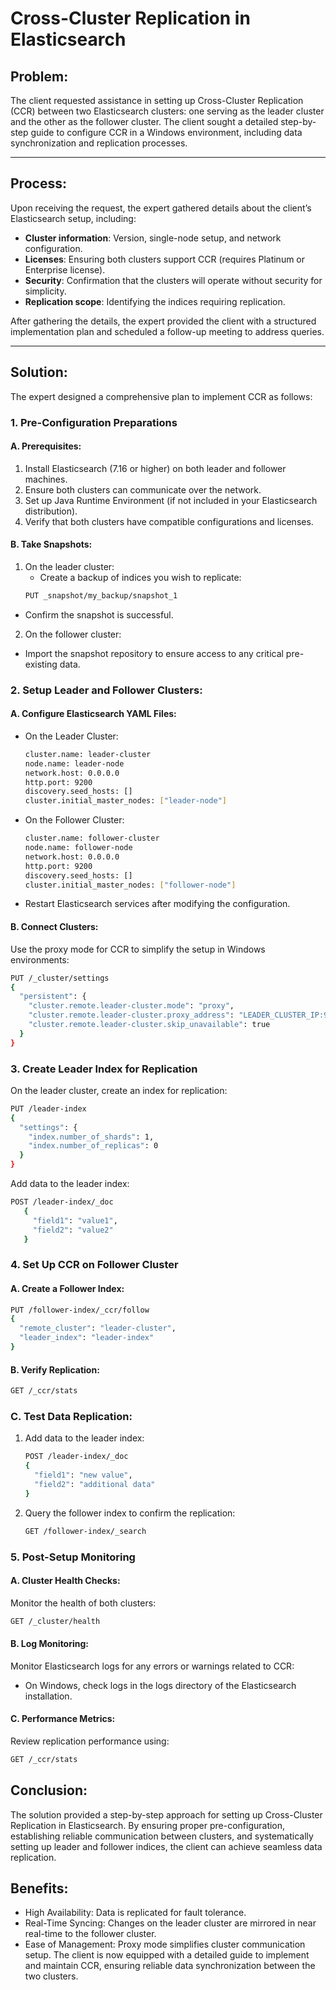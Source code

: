 # Cross-Cluster Replication in Elasticsearch

## Problem:
The client requested assistance in setting up Cross-Cluster Replication (CCR) between two Elasticsearch clusters: one serving as the leader cluster and the other as the follower cluster. The client sought a detailed step-by-step guide to configure CCR in a Windows environment, including data synchronization and replication processes.

---

## Process:
Upon receiving the request, the expert gathered details about the client’s Elasticsearch setup, including:
- **Cluster information**: Version, single-node setup, and network configuration.
- **Licenses**: Ensuring both clusters support CCR (requires Platinum or Enterprise license).
- **Security**: Confirmation that the clusters will operate without security for simplicity.
- **Replication scope**: Identifying the indices requiring replication.

After gathering the details, the expert provided the client with a structured implementation plan and scheduled a follow-up meeting to address queries.

---

## Solution:
The expert designed a comprehensive plan to implement CCR as follows:

### 1. Pre-Configuration Preparations

#### A. Prerequisites:
1. Install Elasticsearch (7.16 or higher) on both leader and follower machines.
2. Ensure both clusters can communicate over the network.
3. Set up Java Runtime Environment (if not included in your Elasticsearch distribution).
4. Verify that both clusters have compatible configurations and licenses.

#### B. Take Snapshots:
1. On the leader cluster:
   - Create a backup of indices you wish to replicate:
   ```bash
   PUT _snapshot/my_backup/snapshot_1

- Confirm the snapshot is successful.
2. On the follower cluster:
- Import the snapshot repository to ensure access to any critical pre-existing data.

### 2. Setup Leader and Follower Clusters:
#### A. Configure Elasticsearch YAML Files:
- On the Leader Cluster:
   ```bash
   cluster.name: leader-cluster
   node.name: leader-node
   network.host: 0.0.0.0
   http.port: 9200
   discovery.seed_hosts: []
   cluster.initial_master_nodes: ["leader-node"]
- On the Follower Cluster:
   ```bash
   cluster.name: follower-cluster
   node.name: follower-node
   network.host: 0.0.0.0
   http.port: 9200
   discovery.seed_hosts: []
   cluster.initial_master_nodes: ["follower-node"]
- Restart Elasticsearch services after modifying the configuration.
#### B. Connect Clusters:
Use the proxy mode for CCR to simplify the setup in Windows environments:
   ```bash
   PUT /_cluster/settings
   {
     "persistent": {
       "cluster.remote.leader-cluster.mode": "proxy",
       "cluster.remote.leader-cluster.proxy_address": "LEADER_CLUSTER_IP:9300",
       "cluster.remote.leader-cluster.skip_unavailable": true
     }
   }
```
### 3. Create Leader Index for Replication
On the leader cluster, create an index for replication:
   ```bash
   PUT /leader-index
   {
     "settings": {
       "index.number_of_shards": 1,
       "index.number_of_replicas": 0
     }
   }
```
Add data to the leader index:
   ```bash
   POST /leader-index/_doc
      {
        "field1": "value1",
        "field2": "value2"
      }
   ```
### 4. Set Up CCR on Follower Cluster
   #### A. Create a Follower Index:
   ```bash
   PUT /follower-index/_ccr/follow
   {
     "remote_cluster": "leader-cluster",
     "leader_index": "leader-index"
   }
```
   #### B. Verify Replication:
   ```bash
   GET /_ccr/stats
   ```
   ### C. Test Data Replication:
1. Add data to the leader index:
   ```bash
   POST /leader-index/_doc
   {
     "field1": "new value",
     "field2": "additional data"
   }
   ```
2. Query the follower index to confirm the replication:
   ```bash
   GET /follower-index/_search
   ```
### 5. Post-Setup Monitoring
#### A. Cluster Health Checks:
Monitor the health of both clusters:
   ```bash
   GET /_cluster/health
   ```
#### B. Log Monitoring:
Monitor Elasticsearch logs for any errors or warnings related to CCR:

- On Windows, check logs in the logs directory of the Elasticsearch installation.
#### C. Performance Metrics:
Review replication performance using:
   ```bash
   GET /_ccr/stats
   ```
## Conclusion:
The solution provided a step-by-step approach for setting up Cross-Cluster Replication in Elasticsearch. By ensuring proper pre-configuration, establishing reliable communication between clusters, and systematically setting up leader and follower indices, the client can achieve seamless data replication.

## Benefits:
- High Availability: Data is replicated for fault tolerance.
- Real-Time Syncing: Changes on the leader cluster are mirrored in near real-time to the follower cluster.
- Ease of Management: Proxy mode simplifies cluster communication setup.
The client is now equipped with a detailed guide to implement and maintain CCR, ensuring reliable data synchronization between the two clusters.


   
